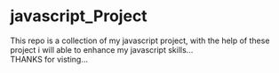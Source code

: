 # javascript_Project

This repo is a collection of my javascript project, with the help of these project i will able to enhance my javascript skills...  
THANKS for visting...
